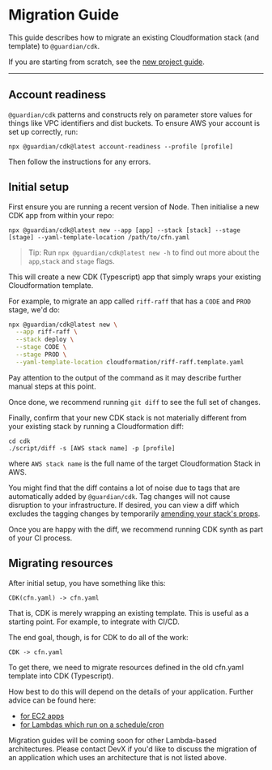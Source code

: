 # Migration Guide

This guide describes how to migrate an existing Cloudformation stack (and
template) to `@guardian/cdk`.

If you are starting from scratch, see the [new project guide](TODO).

---

## Account readiness

`@guardian/cdk` patterns and constructs rely on parameter store values for
things like VPC identifiers and dist buckets. To ensure AWS your account is set
up correctly, run:

    npx @guardian/cdk@latest account-readiness --profile [profile]

Then follow the instructions for any errors.

## Initial setup

First ensure you are running a recent version of Node.
Then initialise a new CDK app from within your repo:

    npx @guardian/cdk@latest new --app [app] --stack [stack] --stage [stage] --yaml-template-location /path/to/cfn.yaml

> Tip: Run `npx @guardian/cdk@latest new -h` to find out more about the `app`,`stack` and `stage` flags.

This will create a new CDK (Typescript) app that simply wraps your existing Cloudformation template.

For example, to migrate an app called `riff-raff` that has a `CODE` and `PROD` stage, we'd do:

```bash
npx @guardian/cdk@latest new \
  --app riff-raff \
  --stack deploy \
  --stage CODE \
  --stage PROD \
  --yaml-template-location cloudformation/riff-raff.template.yaml
```

Pay attention to the output of the command as it may describe further manual
steps at this point.

Once done, we recommend running `git diff` to see the full set of changes.

Finally, confirm that your new CDK stack is not materially different from your
existing stack by running a Cloudformation diff:

    cd cdk
    ./script/diff -s [AWS stack name] -p [profile]

where `AWS stack name` is the full name of the target Cloudformation Stack in
AWS.

You might find that the diff contains a lot of noise due to tags that are automatically added by `@guardian/cdk`.
Tag changes will not cause disruption to your infrastructure. 
If desired, you can view a diff which excludes the tagging changes by temporarily [amending your stack's props](https://github.com/guardian/cdk-playground/blob/26af40f6432cb94b3e5ef34648d422a7a6ee6b33/cdk/bin/cdk.ts#L6).

Once you are happy with the diff, we recommend running CDK synth as part of your CI process.

## Migrating resources

After initial setup, you have something like this:

    CDK(cfn.yaml) -> cfn.yaml

That is, CDK is merely wrapping an existing template. This is useful as a
starting point. For example, to integrate with CI/CD.

The end goal, though, is for CDK to do all of the work:

    CDK -> cfn.yaml

To get there, we need to migrate resources defined in the old cfn.yaml template
into CDK (Typescript).

How best to do this will depend on the details of your application. Further
advice can be found here:

- [for EC2 apps](./migration-guide-ec2.md)
- [for Lambdas which run on a schedule/cron](./migration-guide-scheduled-lambda.md)

Migration guides will be coming soon for other Lambda-based architectures. Please contact DevX if you'd like to discuss the migration of an application which uses an architecture that is not listed above.

